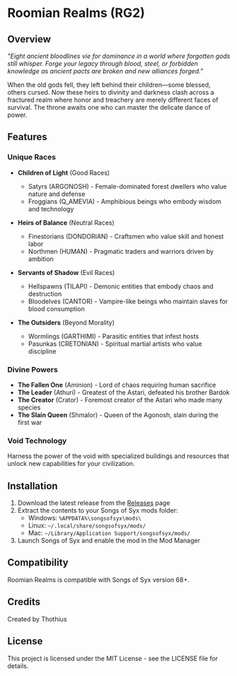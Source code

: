 # Roomian Realms (RG2)

## Overview

*"Eight ancient bloodlines vie for dominance in a world where forgotten gods still whisper. Forge your legacy through blood, steel, or forbidden knowledge as ancient pacts are broken and new alliances forged."*

When the old gods fell, they left behind their children—some blessed, others cursed. Now these heirs to divinity and darkness clash across a fractured realm where honor and treachery are merely different faces of survival. The throne awaits one who can master the delicate dance of power.

## Features

### Unique Races

- **Children of Light** (Good Races)
  - Satyrs (ARGONOSH) - Female-dominated forest dwellers who value nature and defense
  - Froggians (Q_AMEVIA) - Amphibious beings who embody wisdom and technology

- **Heirs of Balance** (Neutral Races)
  - Finestorians (DONDORIAN) - Craftsmen who value skill and honest labor
  - Northmen (HUMAN) - Pragmatic traders and warriors driven by ambition

- **Servants of Shadow** (Evil Races)
  - Hellspawns (TILAPI) - Demonic entities that embody chaos and destruction
  - Bloodelves (CANTOR) - Vampire-like beings who maintain slaves for blood consumption

- **The Outsiders** (Beyond Morality)
  - Wormlings (GARTHIMI) - Parasitic entities that infest hosts
  - Pasunkas (CRETONIAN) - Spiritual martial artists who value discipline

### Divine Powers

- **The Fallen One** (Aminion) - Lord of chaos requiring human sacrifice
- **The Leader** (Athuri) - Greatest of the Astari, defeated his brother Bardok
- **The Creator** (Crator) - Foremost creator of the Astari who made many species
- **The Slain Queen** (Shmalor) - Queen of the Agonosh, slain during the first war

### Void Technology

Harness the power of the void with specialized buildings and resources that unlock new capabilities for your civilization.

## Installation

1. Download the latest release from the [Releases](https://github.com/Thothius/roomian-realms/releases) page
2. Extract the contents to your Songs of Syx mods folder:
   - Windows: `%APPDATA%\songsofsyx\mods\`
   - Linux: `~/.local/share/songsofsyx/mods/`
   - Mac: `~/Library/Application Support/songsofsyx/mods/`
3. Launch Songs of Syx and enable the mod in the Mod Manager

## Compatibility

Roomian Realms is compatible with Songs of Syx version 68+.

## Credits

Created by Thothius

## License

This project is licensed under the MIT License - see the LICENSE file for details.

